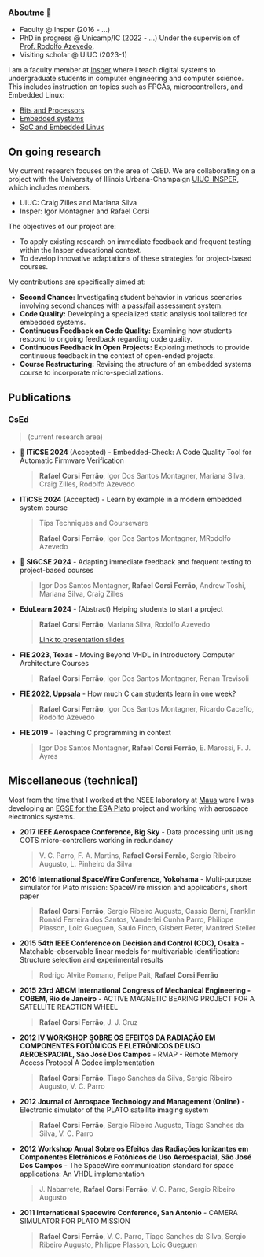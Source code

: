 ### Aboutme 👋

- Faculty @ Insper (2016 - ...)
- PhD in progress @ Unicamp/IC (2022 - ...) Under the supervision of [Prof. Rodolfo Azevedo](https://www.ic.unicamp.br/~rodolfo/).
- Visiting scholar @ UIUC (2023-1)

I am a faculty member at [Insper](https://insper.edu.br) where I teach digital systems to undergraduate students in computer engineering and computer science. This includes instruction on topics such as FPGAs, microcontrollers, and Embedded Linux:

- [Bits and Processors](https://insper.github.io/bits-e-proc/) 
- [Embedded systems](https://insper.github.io/ComputacaoEmbarcada/)
- [SoC and Embedded Linux](https://insper.github.io/Embarcados-Avancados/)
  
## On going research

My current research focuses on the area of CsED. We are collaborating on a project with the University of Illinois Urbana-Champaign [UIUC-INSPER](https://cs.illinois.edu/research/insper), which includes members:

- UIUC: Craig Zilles and Mariana Silva
- Insper: Igor Montagner and Rafael Corsi

The objectives of our project are:

- To apply existing research on immediate feedback and frequent testing within the Insper educational context.
- To develop innovative adaptations of these strategies for project-based courses.

My contributions are specifically aimed at:

- **Second Chance:** Investigating student behavior in various scenarios involving second chances with a pass/fail assessment system.
- **Code Quality:** Developing a specialized static analysis tool tailored for embedded systems.
- **Continuous Feedback on Code Quality:** Examining how students respond to ongoing feedback regarding code quality.
- **Continuous Feedback in Open Projects:** Exploring methods to provide continuous feedback in the context of open-ended projects.
- **Course Restructuring:** Revising the structure of an embedded systems course to incorporate micro-specializations.

## Publications

### CsEd

> (current research area)

- 🌟 **ITiCSE 2024** (Accepted) - Embedded-Check: A Code Quality Tool for Automatic Firmware Verification
    >  **Rafael Corsi Ferrão**, Igor Dos Santos Montagner, Mariana Silva, Craig Zilles, Rodolfo Azevedo

- **ITiCSE 2024** (Accepted) - Learn by example in a modern embedded system course
    > Tips Techniques and Courseware
    > 
    >  **Rafael Corsi Ferrão**, Igor Dos Santos Montagner, MRodolfo Azevedo

- 🌟 **SIGCSE 2024** - Adapting immediate feedback and frequent testing to project-based courses
    > Igor Dos Santos Montagner, **Rafael Corsi Ferrão**, Andrew Toshi, Mariana Silva, Craig Zilles

- **EduLearn 2024** - (Abstract) Helping students to start a project
    > **Rafael Corsi Ferrão**, Mariana Silva, Rodolfo Azevedo
    > 
    > [Link to presentation slides](https://github.com/rafaelcorsi/paper-data/blob/main/24a-edulearn-palma-rafael-ferrao.pdf)

-  **FIE 2023, Texas** - Moving Beyond VHDL in Introductory Computer Architecture Courses
    > **Rafael Corsi Ferrão**, Igor Dos Santos Montagner, Renan Trevisoli

-  **FIE 2022, Uppsala** - How much C can students learn in one week?
   > **Rafael Corsi Ferrão**, Igor Dos Santos Montagner, Ricardo Caceffo, Rodolfo Azevedo

- **FIE 2019** - Teaching C programming in context
    > Igor Dos Santos Montagner, **Rafael Corsi Ferrão**, E. Marossi, F. J. Ayres

## Miscellaneous (technical)

Most from the time that I worked at the NSEE laboratory at [Maua](https://maua.br) were I was developing an [EGSE for the ESA Plato](https://plato-project.iaa.es/node/17) project and working with aerospace electronics systems.

- **2017 IEEE Aerospace Conference, Big Sky** - Data processing unit using COTS micro-controllers working in redundancy
    > V. C. Parro, F. A. Martins, **Rafael Corsi Ferrão**, Sergio Ribeiro Augusto, L. Pinheiro da Silva

- **2016 International SpaceWire Conference, Yokohama** - Multi-purpose simulator for Plato mission: SpaceWire mission and applications, short paper
    > **Rafael Corsi Ferrão**, Sergio Ribeiro Augusto, Cassio Berni, Franklin Ronald Ferreira dos Santos, Vanderlei Cunha Parro, Philippe Plasson, Loic Gueguen, Saulo Finco, Gisbert Peter, Manfred Steller

- **2015 54th IEEE Conference on Decision and Control (CDC), Osaka** - Matchable-observable linear models for multivariable identification: Structure selection and experimental results
    > Rodrigo Alvite Romano, Felipe Pait, **Rafael Corsi Ferrão**

- **2015 23rd ABCM International Congress of Mechanical Engineering - COBEM, Rio de Janeiro** - ACTIVE MAGNETIC BEARING PROJECT FOR A SATELLITE REACTION WHEEL
    > **Rafael Corsi Ferrão**, J. J. Cruz

- **2012 IV WORKSHOP SOBRE OS EFEITOS DA RADIAÇÃO EM COMPONENTES FOTÔNICOS E ELETRÔNICOS DE USO AEROESPACIAL, São José Dos Campos** - RMAP - Remote Memory Access Protocol A Codec implementation
    > **Rafael Corsi Ferrão**, Tiago Sanches da Silva, Sergio Ribeiro Augusto, V. C. Parro

- **2012 Journal of Aerospace Technology and Management (Online)** - Electronic simulator of the PLATO satellite imaging system
    > **Rafael Corsi Ferrão**, Sergio Ribeiro Augusto, Tiago Sanches da Silva, V. C. Parro

- **2012 Workshop Anual Sobre os Efeitos das Radiações Ionizantes em Componentes Eletrônicos e Fotônicos de Uso Aeroespacial, São José Dos Campos** - The SpaceWire communication standard for space applications: An VHDL implementation
    > J. Nabarrete, **Rafael Corsi Ferrão**, V. C. Parro, Sergio Ribeiro Augusto

- **2011 International Spacewire Conference, San Antonio** - CAMERA SIMULATOR FOR PLATO MISSION
    > **Rafael Corsi Ferrão**, V. C. Parro, Tiago Sanches da Silva, Sergio Ribeiro Augusto, Philippe Plasson, Loic Gueguen
